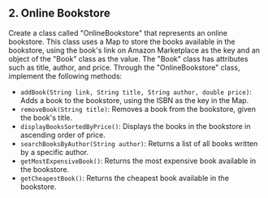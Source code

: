 ## 2. Online Bookstore

Create a class called "OnlineBookstore" that represents an online bookstore. This class uses a Map to store the books available in the bookstore, using the book's link on Amazon Marketplace as the key and an object of the "Book" class as the value. The "Book" class has attributes such as title, author, and price. Through the "OnlineBookstore" class, implement the following methods:

- `addBook(String link, String title, String author, double price)`: Adds a book to the bookstore, using the ISBN as the key in the Map.
- `removeBook(String title)`: Removes a book from the bookstore, given the book's title.
- `displayBooksSortedByPrice()`: Displays the books in the bookstore in ascending order of price.
- `searchBooksByAuthor(String author)`: Returns a list of all books written by a specific author.
- `getMostExpensiveBook()`: Returns the most expensive book available in the bookstore.
- `getCheapestBook()`: Returns the cheapest book available in the bookstore.